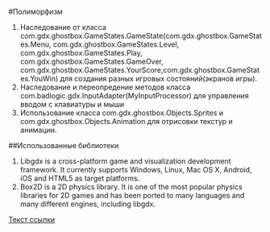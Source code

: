 #Полиморфизм

1. Наследование от класса com.gdx.ghostbox.GameStates.GameState(com.gdx.ghostbox.GameStates.Menu, com.gdx.ghostbox.GameStates.Level, com.gdx.ghostbox.GameStates.Play, com.gdx.ghostbox.GameStates.GameOver, com.gdx.ghostbox.GameStates.YourScore,com.gdx.ghostbox.GameStates.YouWin) для создания разных игровых состояний(экранов игры).
2. Наследование и переопредение методов класса com.badlogic.gdx.InputAdapter(MyInputProcessor) для управления вводом с клавиатуры и мыши
3. Использование класса com.gdx.ghostbox.Оbjects.Sprites и com.gdx.ghostbox.Оbjects.Animation для отрисовки текстур и анимации.

##Использованные библиотеки
1. Libgdx is a cross-platform game and visualization development framework. It currently supports Windows, Linux, Mac OS X, Android, iOS and HTML5 as target platforms.
2. Box2D is a 2D physics library. It is one of the most popular physics libraries for 2D games and has been ported to many languages and many different engines, including libgdx.


[Текст ссылки](https://github.com/Mission34/GhostBox/issues/1 "Заголовок ссылки")
